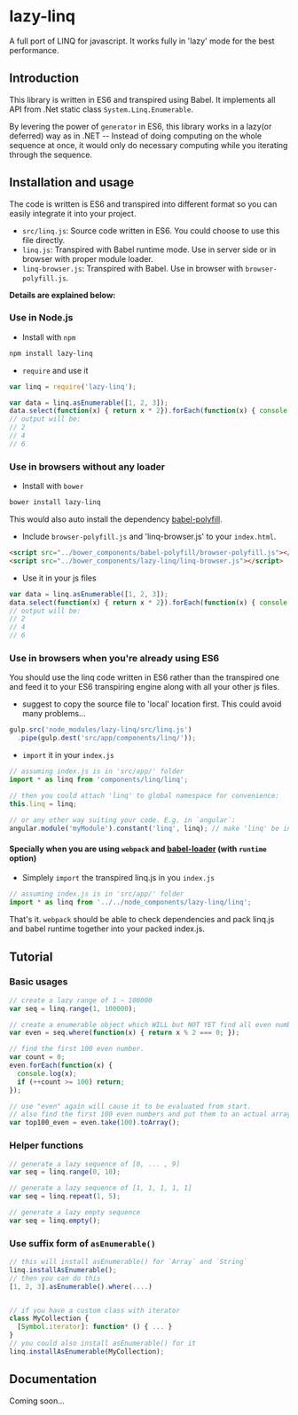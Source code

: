 # lazy-linq
A full port of LINQ for javascript. It works fully in 'lazy' mode for the best performance.

## Introduction
This library is written in ES6 and transpired using Babel. It implements all API from .Net static class `System.Linq.Enumerable`. 

By levering the power of `generator` in ES6, this library works in a lazy(or deferred) way as in .NET -- Instead of doing computing on the whole sequence at once, it would only do necessary computing while you iterating through the sequence.

## Installation and usage
The code is written is ES6 and transpired into different format so you can easily integrate it into your project.

* `src/linq.js`: Source code written in ES6. You could choose to use this file directly.
* `linq.js`: Transpired with Babel runtime mode. Use in server side or in browser with proper module loader.
* `linq-browser.js`: Transpired with Babel. Use in browser with `browser-polyfill.js`.


**Details are explained below:**


### Use in Node.js

* Install with `npm`
```bash
npm install lazy-linq 
```

* `require` and use it
```js
var linq = require('lazy-linq');

var data = linq.asEnumerable([1, 2, 3]);
data.select(function(x) { return x * 2}).forEach(function(x) { console.log(x); });
// output will be:
// 2
// 4
// 6
```

### Use in browsers without any loader

* Install with `bower`
```bash
bower install lazy-linq
```
This would also auto install the dependency [babel-polyfill](https://github.com/nicksrandall/babel-polyfill).

* Include `browser-polyfill.js` and 'linq-browser.js' to your `index.html`. 
```html
<script src="../bower_components/babel-polyfill/browser-polyfill.js"></script>
<script src="../bower_components/lazy-linq/linq-browser.js"></script>
```

* Use it in your js files
```js
var data = linq.asEnumerable([1, 2, 3]);
data.select(function(x) { return x * 2}).forEach(function(x) { console.log(x); });
// output will be:
// 2
// 4
// 6
```

### Use in browsers when you're already using ES6

You should use the linq code written in ES6 rather than the transpired one and feed it to your ES6 transpiring engine along with all your other js files.

* suggest to copy the source file to 'local' location first. This could avoid many problems...
```js
gulp.src('node_modules/lazy-linq/src/linq.js')
  .pipe(gulp.dest('src/app/components/linq/'));
```

* `import` it in your `index.js`
```js
// assuming index.js is in 'src/app/' folder
import * as linq from 'components/linq/linq';

// then you could attach 'linq' to global namespace for convenience:
this.linq = linq; 
  
// or any other way suiting your code. E.g. in `angular`:
angular.module('myModule').constant('linq', linq); // make 'linq' be injectable in controller/service/etc.
```

#### Specially when you are using `webpack` and [babel-loader](https://github.com/babel/babel-loader) (with `runtime` option)

* Simplely `import` the transpired linq.js in you `index.js`
```js
// assuming index.js is in 'src/app/' folder
import * as linq from '../../node_components/lazy-linq/linq';
```
That's it. `webpack` should be able to check dependencies and pack linq.js and babel runtime together into your packed index.js.


## Tutorial

### Basic usages 
```js
// create a lazy range of 1 ~ 100000
var seq = linq.range(1, 100000); 

// create a enumerable object which WILL but NOT YET find all even numbers in seq
var even = seq.where(function(x) { return x % 2 === 0; }); 

// find the first 100 even number. 
var count = 0;
even.forEach(function(x) {
  console.log(x);
  if (++count >= 100) return;
});

// use "even" again will cause it to be evaluated from start.
// also find the first 100 even numbers and put them to an actual array.
var top100_even = even.take(100).toArray();
```
### Helper functions
```js
// generate a lazy sequence of [0, ... , 9]
var seq = linq.range(0, 10);

// generate a lazy sequence of [1, 1, 1, 1, 1]
var seq = linq.repeat(1, 5);

// generate a lazy empty sequence
var seq = linq.empty();

```

### Use suffix form of `asEnumerable()`
```js
// this will install asEnumerable() for `Array` and `String`
linq.installAsEnumerable(); 
// then you can do this
[1, 2, 3].asEnumerable().where(....)


// if you have a custom class with iterator
class MyCollection {
  [Symbol.iterator]: function* () { ... }
}
// you could also install asEnumerable() for it
linq.installAsEnumerable(MyCollection);
```

## Documentation

Coming soon...
